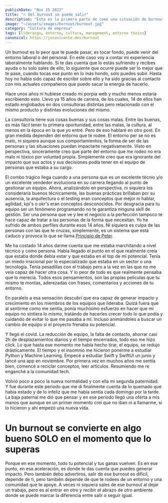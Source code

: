 ```yaml
---
publishDate: "Nov 25 2022"
title: "🔥 Del burnout se puede salir"
description: "Esta es la primera parte de como una situación de burnout, mirada en perspectiva, es posible que haya sido lo peor que me ha pasado en mi carrera."
image: "~/assets/images/burnout/burnout.jpg"
category: "Cultura de empresa"
tags: [liderazgo, entorno, cultura, management, entorno tóxico]
canonical: https://josavicente.dev/burnout
---
```



Un burnout es lo peor que te puede pasar, es tocar fondo, puede venir del entorno laboral o del personal. En este caso voy a contar mi experiencia laboralmente hablando. Si te das cuenta que lo estás sufriendo y recibes ayuda o tu solo sales de ello, lo siguiente que ocurre puede ser lo mejor que te pase, cuando tocas ese punto en lo más hondo, solo puedes subir. Hasta hoy no había sido capaz de escribir sobre ello y ha sido gracias al contacto con mis actuales compañeros que puedo sacar la energía de hacerlo.

Hace unos años ni hubiese creado mi porpia web y mucho menos estaría escribiendo esto. Llevo ya 15 años de carrera, de los cuales, 14 de ellos han estado
englobados en dos consultoras distintas pero relacionado con el mismo producto y distintas evoluciones del mismo.

La consultoría tiene sus cosas buenas y sus cosas malas. Entre las buenas, es más fácil tener tu primera oportunidad, entre las malas, la cultura, al menos en la época en la que yo entré. Pero de eso hablaré en otro post. En gran medida dependen del entorno que te rodee. El entorno per se no es malo, ni siquiera aunque 
sus comportamientos, la forma de ser de las personas y las situaciones puedan impactarte negativamente. Visto en perspectiva, sinceramente creo que parte del
entorno que me rodeo no era malo ni tóxico por voluntad propia. Simplemente creo que era ignorante del impacto que sus actos y sus decisiones podía tener en 
el equipo de personas que estaba a su cargo.

El combo trágico llega cuando a una persona que es un excelente técnio y/o un excelente vendedor evoluciona en su carrera llegando al punto de gestionar un equipo. Ahora, analizándolo en perspectiva, ni siquiera los consideraría buenos técnicamente, las buenas prácticas brillaban por su ausencia, la arquitectura o el testing eran conceptos que mejor ni hablar, agilidad, kpi's o okr's eran conceptos desconocidos. Por desgracia para tu equipo ser un fenómeno programando no te garantiza ninguna skill de gestión. Ser una persona que ve y lee el negocio a la perfección tampoco te hace capaz de tratar a las personas de la forma que necesitan. Yo he sufrido de ambos perfiles durante esos 14 años. Ni siquiera es culpa de las personas con las que te cruzas, simplemente, es un sistema que está caduco y provoca lo que se llama [Principio de Peter](https://www.jotdown.es/2022/11/el-principio-de-peter/).

Me ha costado 14 años darme cuenta que me estaba marchitando a nivel técnico y como persona. Había llegado el punto en el que realmente creía que estaba donde debía estar
y que estaba en el top de mi potencial. Tenía un miedo irracional por lo especializado que estaba en un sector o una tecnología. Tenía pesadillas con el trabajo pero a la vez en las que
no me veía capaz de hacer otra cosa. Y lo peor de todo es que realmente pensaba que lo merecía. Todos esos pensamientos, son las propias películas que tu mismo te montas, aderezadas con frases, comentarios y acciones de tu entorno. 

En paralelo a esa sensación descubrí que era capaz de generar impacto y crecimiento en los miembros de los equipos que lideraba. Quizá fuera que al sentirme como me sentía, ponía muchísimo esfuerzo en hacer que mi equipo no sintiera lo mismo, tratándo de hacerles crecer todo lo que podía y cuidando de evitar lo que me pasaba a mí. Incluso animándoles a buscar un cambio de equipo si el proyecto frenaba su potencial.

Y llegó el covid. La reducción de equipo, la falta de contacto, ahorrar casi 2h de desplazamientos diarios y el tiempo encerrados, todo eso me hizo click. Lo que hasta ese momento me había hecho tirar, el equipo, se redujo drásticamente. El tiempo y el insomnio me hicieron ponerme a estudiar Python y Machine Learning. Empecé a estudiar Swift y SwiftUI un junio y lancé una app en noviembre. Por primera vez en muchos años me sentía bien, comencé a reciclar conceptos, leer artículos. Resumiendo me re enganché a la comunidad tech.

Volvió poco a poco la nueva normalidad y con ella mi segunda paternidad. Y fue durante este periodo que me di finalmente cuenta de lo quemado que había estado y de lo infeliz que me había sentía cada domingo por la tarde. La baja paternal me dió que pensar y en ese periodo llegó una oferta a mis manos que aunque en un primer momento creí que no iban ni a llamarme, si lo hicieron y ahí empezó una nueva vida.

# Un burnout se convierte en algo bueno **SOLO** en el momento que lo superas 

Porque en ese momento, todo tu potencial y tus ganas vuelven. Es en ese punto, en esa aceleración, es donde te das cuenta que puedes generar impacto. Pero también debo advertiros, salir de ese burnout es difícil, depende de ti, pero también depende de que te rodees de un entorno y una comunidad que te apoye. A veces ni siquiera sales de ese burnout al dejar un trabajo, pero es al entrar en otro y recibir el abrazo de otro ambiente donde se puede marcar la diferencia entre salir o seguir igual.




